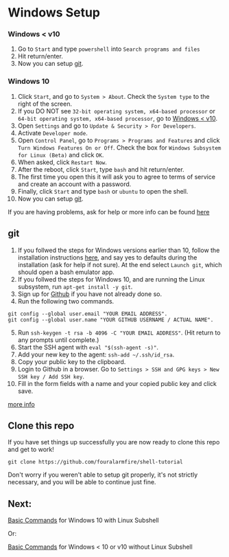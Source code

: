 # Windows Setup

### Windows < v10
1. Go to `Start` and type `powershell` into `Search programs and files`
2. Hit return/enter.
3. Now you can setup [git](https://github.com/fouralarmfire/shell-tutorial/blob/master/windows/setup.md#git).

### Windows 10
1. Click `Start`, and go to `System > About`. Check the `System type` to the right of the screen.
2. If you DO NOT see `32-bit operating system, x64-based processor` or `64-bit operating system, x64-based processor`,
go to [Windows < v10](https://github.com/fouralarmfire/shell-tutorial/blob/master/windows/setup.md#windows--v10).
3. Open `Settings` and go to `Update & Security > For Developers`.
4. Activate `Developer mode`.
5. Open `Control Panel`, go to `Programs > Programs and Features` and click `Turn Windows Features On or Off`.
Check the box for `Windows Subsystem for Linux (Beta)` and click `OK`.
6. When asked, click `Restart Now`.
7. After the reboot, click `Start`, type `bash` and hit return/enter.
8. The first time you open this it will ask you to agree to terms of service and create an account with a password.
9. Finally, click `Start` and type `bash` or `ubuntu` to open the shell.
3. Now you can setup [git](https://github.com/fouralarmfire/shell-tutorial/blob/master/windows/setup.md#git).

If you are having problems, ask for help or more info can be found [here](http://www.howtogeek.com/249966/how-to-install-and-use-the-linux-bash-shell-on-windows-10/)

## git
1. If you follwed the steps for Windows versions earlier than 10, follow the installation instructions [here](https://git-for-windows.github.io/),
and say yes to defaults during the installation (ask for help if not sure). At the end select `Launch git`, which should open a bash emulator app.
2. If you follwed the steps for Windows 10, and are running the Linux subsystem, run `apt-get install -y git`.
3. Sign up for [Github](https://github.com/) if you have not already done so.
4. Run the following two commands.
```
git config --global user.email "YOUR EMAIL ADDRESS".
git config --global user.name "YOUR GITHUB USERNAME / ACTUAL NAME".
```
5. Run `ssh-keygen -t rsa -b 4096 -C "YOUR EMAIL ADDRESS"`. (Hit return to any prompts until complete.)
6. Start the SSH agent with `eval "$(ssh-agent -s)"`.
7. Add your new key to the agent: `ssh-add ~/.ssh/id_rsa`.
8. Copy your public key to the clipboard.
9. Login to Github in a browser. Go to `Settings > SSH and GPG keys > New SSH key / Add SSH key`.
10. Fill in the form fields with a name and your copied public key and click save.


[more info](http://guides.beanstalkapp.com/version-control/git-on-windows.html)

## Clone this repo
If you have set things up successfully you are now ready to clone this repo and get to work!
```
git clone https://github.com/fouralarmfire/shell-tutorial
```
Don't worry if you weren't able to setup git properly, it's not strictly necessary, and you will
be able to continue just fine.

## Next:
[Basic Commands](https://github.com/fouralarmfire/shell-tutorial/blob/master/osx_and_linux/basics.md) for Windows 10 with Linux Subshell

Or:

[Basic Commands](https://github.com/fouralarmfire/shell-tutorial/blob/master/windows/basics.md) for Windows < 10 or v10 without Linux Subshell

